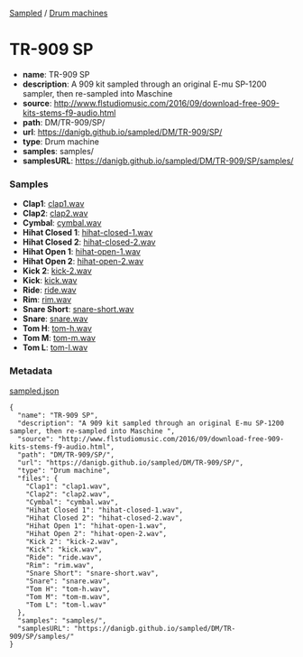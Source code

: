[Sampled](https://danigb.github.io/sampled)
/
[Drum machines](https://danigb.github.io/sampled/DM)

# TR-909 SP

- __name__: TR-909 SP
- __description__: A 909 kit sampled through an original E-mu SP-1200 sampler, then re-sampled into Maschine 
- __source__: http://www.flstudiomusic.com/2016/09/download-free-909-kits-stems-f9-audio.html
- __path__: DM/TR-909/SP/
- __url__: https://danigb.github.io/sampled/DM/TR-909/SP/
- __type__: Drum machine
- __samples__: samples/
- __samplesURL__: https://danigb.github.io/sampled/DM/TR-909/SP/samples/

### Samples

- __Clap1__: [clap1.wav](https://danigb.github.io/sampled/DM/TR-909/SP/samples/clap1.wav)
- __Clap2__: [clap2.wav](https://danigb.github.io/sampled/DM/TR-909/SP/samples/clap2.wav)
- __Cymbal__: [cymbal.wav](https://danigb.github.io/sampled/DM/TR-909/SP/samples/cymbal.wav)
- __Hihat Closed 1__: [hihat-closed-1.wav](https://danigb.github.io/sampled/DM/TR-909/SP/samples/hihat-closed-1.wav)
- __Hihat Closed 2__: [hihat-closed-2.wav](https://danigb.github.io/sampled/DM/TR-909/SP/samples/hihat-closed-2.wav)
- __Hihat Open 1__: [hihat-open-1.wav](https://danigb.github.io/sampled/DM/TR-909/SP/samples/hihat-open-1.wav)
- __Hihat Open 2__: [hihat-open-2.wav](https://danigb.github.io/sampled/DM/TR-909/SP/samples/hihat-open-2.wav)
- __Kick 2__: [kick-2.wav](https://danigb.github.io/sampled/DM/TR-909/SP/samples/kick-2.wav)
- __Kick__: [kick.wav](https://danigb.github.io/sampled/DM/TR-909/SP/samples/kick.wav)
- __Ride__: [ride.wav](https://danigb.github.io/sampled/DM/TR-909/SP/samples/ride.wav)
- __Rim__: [rim.wav](https://danigb.github.io/sampled/DM/TR-909/SP/samples/rim.wav)
- __Snare Short__: [snare-short.wav](https://danigb.github.io/sampled/DM/TR-909/SP/samples/snare-short.wav)
- __Snare__: [snare.wav](https://danigb.github.io/sampled/DM/TR-909/SP/samples/snare.wav)
- __Tom H__: [tom-h.wav](https://danigb.github.io/sampled/DM/TR-909/SP/samples/tom-h.wav)
- __Tom M__: [tom-m.wav](https://danigb.github.io/sampled/DM/TR-909/SP/samples/tom-m.wav)
- __Tom L__: [tom-l.wav](https://danigb.github.io/sampled/DM/TR-909/SP/samples/tom-l.wav)





### Metadata

[sampled.json](https://danigb.github.io/sampled/DM/TR-909/SP/sampled.json)

```
{
  "name": "TR-909 SP",
  "description": "A 909 kit sampled through an original E-mu SP-1200 sampler, then re-sampled into Maschine ",
  "source": "http://www.flstudiomusic.com/2016/09/download-free-909-kits-stems-f9-audio.html",
  "path": "DM/TR-909/SP/",
  "url": "https://danigb.github.io/sampled/DM/TR-909/SP/",
  "type": "Drum machine",
  "files": {
    "Clap1": "clap1.wav",
    "Clap2": "clap2.wav",
    "Cymbal": "cymbal.wav",
    "Hihat Closed 1": "hihat-closed-1.wav",
    "Hihat Closed 2": "hihat-closed-2.wav",
    "Hihat Open 1": "hihat-open-1.wav",
    "Hihat Open 2": "hihat-open-2.wav",
    "Kick 2": "kick-2.wav",
    "Kick": "kick.wav",
    "Ride": "ride.wav",
    "Rim": "rim.wav",
    "Snare Short": "snare-short.wav",
    "Snare": "snare.wav",
    "Tom H": "tom-h.wav",
    "Tom M": "tom-m.wav",
    "Tom L": "tom-l.wav"
  },
  "samples": "samples/",
  "samplesURL": "https://danigb.github.io/sampled/DM/TR-909/SP/samples/"
}
```

